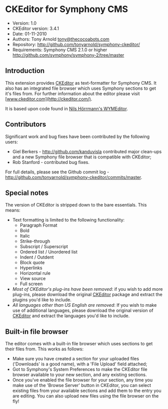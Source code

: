 # CKEditor for Symphony CMS

 * Version: 1.0
 * CKEditor version: 3.4.1
 * Date: 01-11-2010
 * Authors: Tony Arnold <tony@thecocoabots.com>
 * Repository: <http://github.com/tonyarnold/symphony-ckeditor/>
 * Requirements: Symphony CMS 2.1.0 or higher <http://github.com/symphony/symphony-2/tree/master>

## Introduction

This extension provides [CKEditor](http://ckeditor.com/) as text-formatter for Symphony CMS. It also has an integrated file browser which uses Symphony sections to get it's files from.
For further information about the editor please visit [www.ckeditor.com](http://ckeditor.com/).

It is based upon code found in [Nils H&ouml;rrmann's WYMEditor](http://github.com/nilshoerrmann/wymeditor).

## Contributors

Significant work and bug fixes have been contributed by the following users:

 * Giel Berkers - <http://github.com/kanduvisla> contributed major clean-ups and a new Symphony file browser that is compatible with CKEditor;
 * Rob Stanford - contributed bug fixes.
 
For full details, please see the Github commit log - <http://github.com/tonyarnold/symphony-ckeditor/commits/master>.

## Special notes

The version of CKEditor is stripped down to the bare essentials. This means:

 * Text formatting is limited to the following functionality:
   * Paragraph Format
   * Bold
   * Italic
   * Strike-through
   * Subscript / Superscript
   * Ordered list / Unordered list
   * Indent / Outdent
   * Block quote
   * Hyperlinks
   * Horizontal rule
   * View source
   * Full screen
 * *Most of CKEditor's plug-ins have been removed*: if you wish to add more plug-ins, please download the original [CKEditor](http://ckeditor.com) package and extract the plugins you'd like to include.
 * *All languages other than US English are removed*: If you wish to make use of additional languages, please download the original version of [CKEditor](http://ckeditor.com) and extract the languages you'd like to include.

## Built-in file browser

The editor comes with a built-in file browser which uses sections to get their files from. This works as follows:

 * Make sure you have created a section for your uploaded files ('Downloads' is a good name), with a 'File Upload' field attached;
 * Got to Symphony's System Preferences to make the CKEditor file browser available to your new section, and any existing sections.
 * Once you've enabled the file browser for your section, any time you make use of the 'Browse Server' button in CKEditor, you can select existing files from your available sections and add them to the entry you are editing. You can also upload new files using the file browser on the fly!